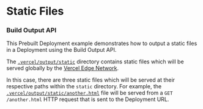 # Static Files
### Build Output API

This Prebuilt Deployment example demonstrates how to output a static files in a Deployment using the Build Output API.

The [`.vercel/output/static`](./.vercel/output/static) directory contains static files which will
be served globally by the [Vercel Edge Network](https://vercel.com/docs/concepts/edge-network/overview).

In this case, there are three static files which will be served at their respective paths within the `static` directory.
For example, the [`.vercel/output/static/another.html`](./.vercel/output/static/another.html) file will be served
from a `GET /another.html` HTTP request that is sent to the Deployment URL.